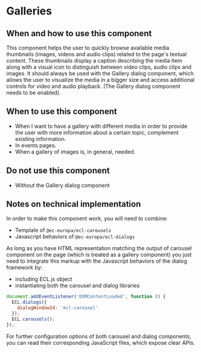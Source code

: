# Galleries

## When and how to use this component

This component helps the user to quickly browse available media thumbnails (images, videos and audio clips) related to the page's textual content.
These thumbnails display a caption describing the media item along with a visual icon to distinguish between video clips, audio clips and images.
It should always be used with the Gallery dialog component, which allows the user to visualize the media in a bigger size and access additional controls for video and audio playback. (The Gallery dialog component needs to be enabled).

## When to use this component

- When I want to have a gallery with different media in order to provide the user with more information about a certain topic, complement existing information.
- In events pages.
- When a gallery of images is, in general, needed.

## Do not use this component

- Without the Gallery dialog component

## Notes on technical implementation

In order to make this component work, you will need to combine:
- Template of `@ec-europa/ecl-carousels`
- Javascript behaviors of `@ec-europa/ecl-dialogs`

As long as you have HTML representation matching the output of carousel component on the page (which is treated as a gallery component) you just need to integrate this markup with the Javascript behaviors of the dialog framework by:

- including ECL.js object
- instantiating both the carousel and dialog libraries

```js
document.addEventListener('DOMContentLoaded', function () {
  ECL.dialogs({
    dialogWindowId: 'ecl-carousel'
  });
  ECL.carousels();
});
```

For further configuration options of both carousel and dialog components, you can read their corresponding JavaScript files, which expose clear APIs.
